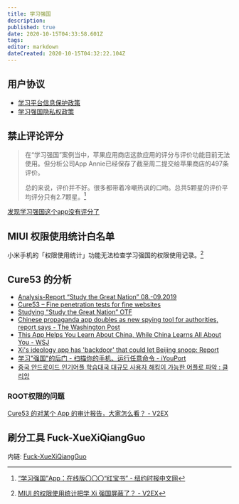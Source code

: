 ```yaml
---
title: 学习强国
description: 
published: true
date: 2020-10-15T04:33:58.601Z
tags: 
editor: markdown
dateCreated: 2020-10-15T04:32:22.104Z
---
```


## 用户协议

+ [学习平台信息保护政策](https://web.archive.org/web/20201015032431/https://h5.xuexi.cn/page/setting/ios/protection-policy.html)
+ [学习强国隐私权政策](https://web.archive.org/web/20201015032434/https://h5.xuexi.cn/page/protection-policy/index.html)

## 禁止评论评分

> 在“学习强国”案例当中，苹果应用商店这款应用的评分与评价功能目前无法使用。但分析公司App Annie已经保存了截至周二提交给苹果商店的497条评价。
>
> 总的来说，评价并不好。很多都带着冷嘲热讽的口吻。总共5颗星的评价平均评分只有2.7颗星。[^20190215]

[^20190215]: [“学习强国”App：在线版〇〇〇“红宝书” - 纽约时报中文网](https://web.archive.org/web/20190215133906/https://cn.nytimes.com/technology/20190215/china-communist-app/)

[发现学习强国这个app没有评分了](https://web.archive.org/web/20201015042753/https://www.douban.com/group/topic/132814272/)

## MIUI 权限使用统计白名单

小米手机的「权限使用统计」功能无法检查学习强国的权限使用记录。[^748635]

[^748635]: [MIUI 的权限使用统计把学 Xi 强国屏蔽了？ - V2EX](https://web.archive.org/web/20210326235940/https://v2ex.com/t/748635)

## Cure53 的分析

+ [Analysis-Report “Study the Great Nation” 08.-09.2019](https://web.archive.org/web/20200918043709/https://cure53.de/analysis_report_sgn.pdf)
+ [Cure53 – Fine penetration tests for fine websites](https://web.archive.org/web/20201015030403/https://cure53.de/#study-the-great-nation-faq)
+ [Studying “Study the Great Nation” OTF](https://web.archive.org/web/20200820180026/https://www.opentech.fund/news/studying-study-the-great-nation/)
+ [Chinese propaganda app doubles as new spying tool for authorities, report says - The Washington Post](https://web.archive.org/web/20200807011214if_/https://www.washingtonpost.com/world/asia_pacific/chinese-app-on-xis-ideology-allows-data-access-to-100-million-users-phones-report-says/2019/10/11/2d53bbae-eb4d-11e9-bafb-da248f8d5734_story.html)
+ [This App Helps You Learn About China, While China Learns All About You - WSJ](https://web.archive.org/web/20200919151658/https://www.wsj.com/articles/china-broadens-data-collection-through-propaganda-app-and-translation-service-11571058689)
+ [Xi's ideology app has 'backdoor' that could let Beijing snoop: Report](https://web.archive.org/web/20200401220822/https://www.cnbc.com/2019/10/14/china-xi-jinping-ideology-app-has-backdoor-that-could-let-beijing-snoop-on-users-report.html)
+ [学习"强国"的后门 - 扫描你的手机、运行任意命令 - iYouPort](https://web.archive.org/web/20200804060551/https://www.iyouport.org/学习强国的后门-扫描你的手机、运行任意命令/)
+ [중국 안드로이드 인기어플 학습대국 대규모 사용자 해킹이 가능한 어플로 파악 : 클리앙](https://web.archive.org/web/20201015043235/https://www.clien.net/service/board/news/14159989)

### ROOT权限的问题

[Cure53 的对某个 App 的审计报告，大家怎么看？ - V2EX](https://web.archive.org/web/20201012124248/https://www.v2ex.com/t/608880)

## 刷分工具 Fuck-XueXiQiangGuo

内链: [Fuck-XueXiQiangGuo](/anti-censorship/Fuck-XueXiQiangGuo.md)
